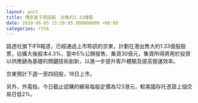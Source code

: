 ```yaml
---
layout: post
title: 傳京東下周招股　出售約1.33億股
date: 2020-06-05 15:26:05.000000000 +08:00
categories: rthk
---
```


路透社旗下IFR報道，已經通過上市聆訊的京東，計劃在港出售大約1.33億股股票，佔擴大後股本4.3%，當中5%公開發售，集資30億元，集資所得將用於投資以供應鏈為基礎的關鍵技術創新，以進一步提升客戶體驗及提高營運效率。

京東預計下週一至四招股，18日上市。

另外，外電指，今日截止認購的網易每股定價為123港元，較美國存托憑證上個交易日低2%。
